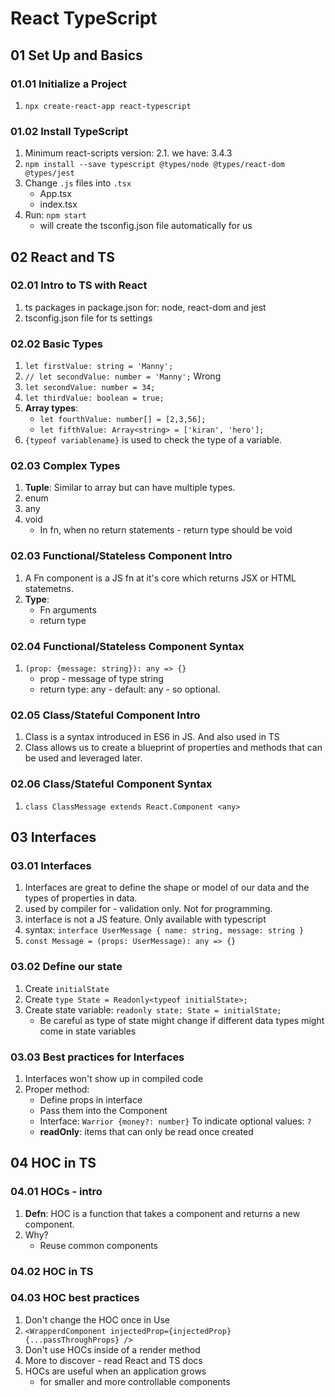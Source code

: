 # React TypeScript

## 01 Set Up and Basics

### 01.01 Initialize a Project
1. `npx create-react-app react-typescript`

### 01.02 Install TypeScript
1. Minimum react-scripts version: 2.1. we have: 3.4.3
2. `npm install --save typescript @types/node @types/react-dom @types/jest`
3. Change `.js` files into `.tsx`
    * App.tsx
    * index.tsx
4. Run: `npm start`
    - will create the tsconfig.json file automatically for us

## 02 React and TS
### 02.01 Intro to TS with React
1. ts packages in package.json for: node, react-dom and jest
2. tsconfig.json file for ts settings

### 02.02 Basic Types
1. `let firstValue: string = 'Manny';`
2. `// let secondValue: number = 'Manny';` Wrong
3. `let secondValue: number = 34;`
4. `let thirdValue: boolean = true;`
5. **Array types**:
    * `let fourthValue: number[] = [2,3,56];`
    * `let fifthValue: Array<string> = ['kiran', 'hero'];`
6. `{typeof variablename}` is used to check the type of a variable.

### 02.03 Complex Types
1. **Tuple**: Similar to array but can have multiple types.
2. enum
3. any
4. void
    * In fn, when no return statements - return type should be void

### 02.03 Functional/Stateless Component Intro
1. A Fn component is a JS fn at it's core which returns JSX or HTML statemetns.
2. **Type**:
    * Fn arguments
    * return type

### 02.04 Functional/Stateless Component Syntax
1. `(prop: {message: string}): any => {}`
    * prop - message of type string
    * return type: any - default: any - so optional.

### 02.05 Class/Stateful Component Intro
1. Class is a syntax introduced in ES6 in JS. And also used in TS
2. Class allows us to create a blueprint of properties and methods that can be used and leveraged later.

### 02.06 Class/Stateful Component Syntax
1. `class ClassMessage extends React.Component <any>`

## 03 Interfaces
### 03.01 Interfaces
1. Interfaces are great to define the shape or model of our data and the types of properties in data.
2. used by compiler for - validation only. Not for programming.
3. interface is not a JS feature. Only available with typescript
4. syntax: `interface UserMessage {
    name: string,
    message: string
}`
5. `const Message = (props: UserMessage): any => {}`

### 03.02 Define our state
1. Create `initialState`
2. Create `type State = Readonly<typeof initialState>;`
3. Create state variable: `readonly state: State = initialState;`
    * Be careful as type of state might change if different data types might come in state variables

### 03.03 Best practices for Interfaces
1. Interfaces won't show up in compiled code
2. Proper method:
    * Define props in interface
    * Pass them into the Component
    * Interface: `Warrior {money?: number}` To indicate optional values: `?`
    * **readOnly**: items that can only be read once created

## 04 HOC in TS
### 04.01 HOCs - intro
1. **Defn**: HOC is a function that takes a component and returns a new component.
2. Why?
    - Reuse common components

### 04.02 HOC in TS

### 04.03 HOC best practices
1. Don't change the HOC once in Use
2. `<WrapperdComponent injectedProp={injectedProp} {...passThroughProps} />`
3. Don't use HOCs  inside of a render method
4. More to discover - read React and TS docs
5. HOCs are useful when an application grows
    - for smaller and more controllable components
